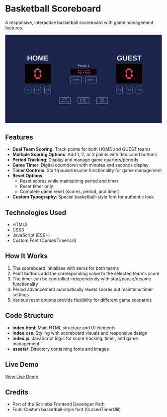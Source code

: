 # Basketball Scoreboard

A responsive, interactive basketball scoreboard with game management features.

![Basketball Scoreboard Screenshot](assets/demo.png)

## Features

- **Dual Team Scoring**: Track points for both HOME and GUEST teams
- **Multiple Scoring Options**: Add 1, 2, or 3 points with dedicated buttons
- **Period Tracking**: Display and manage game quarters/periods
- **Game Timer**: Digital countdown with minutes and seconds display
- **Timer Controls**: Start/pause/resume functionality for game management
- **Reset Options**:
    - Reset scores while maintaining period and timer
    - Reset timer only
    - Complete game reset (scores, period, and timer)
- **Custom Typography**: Special basketball-style font for authentic look

## Technologies Used

- HTML5
- CSS3
- JavaScript (ES6+)
- Custom Font (CursedTimerUlil)

## How It Works

1. The scoreboard initializes with zeros for both teams
2. Point buttons add the corresponding value to the selected team's score
3. The timer can be controlled independently with start/pause/resume functionality
4. Period advancement automatically resets scores but maintains timer settings
5. Various reset options provide flexibility for different game scenarios

## Code Structure

- **index.html**: Main HTML structure and UI elements
- **index.css**: Styling with scoreboard visuals and responsive design
- **index.js**: JavaScript logic for score tracking, timer, and game management
- **assets/**: Directory containing fonts and images

## Live Demo
[View Live Demo](https://basketball-scoreboard-23.netlify.app/)

## Credits

- Part of the Scrimba Frontend Developer Path
- Font: Custom basketball-style font (CursedTimerUlil)
